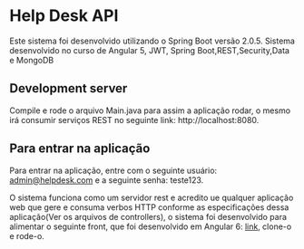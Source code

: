 # Help Desk API

Este sistema foi desenvolvido utilizando o Spring Boot versão 2.0.5.
Sistema desenvolvido no curso de Angular 5, JWT, Spring Boot,REST,Security,Data e MongoDB

## Development server

Compile e rode o arquivo Main.java para assim a aplicação rodar, o mesmo irá consumir serviços REST no seguinte link: http://localhost:8080.

## Para entrar na aplicação

Para entrar na aplicação, entre com o seguinte usuário: admin@helpdesk.com e a seguinte senha: teste123.


O sistema funciona como um servidor rest e acredito ue qualquer aplicação web que gere e consuma verbos HTTP conforme as especificações dessa aplicação(Ver os arquivos de controllers), o sistema foi desenvolvido para alimentar o seguinte front, que foi desenvolvido em Angular 6: [link](https://github.com/YuriSantos/Help-Desk-Web), clone-o e rode-o. 
